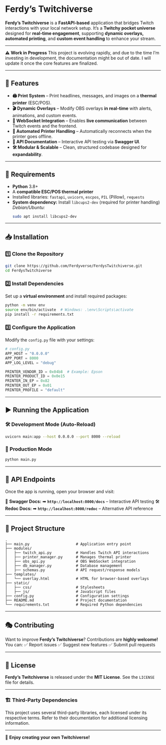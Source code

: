 # Ferdy’s Twitchiverse

**Ferdy’s Twitchiverse** is a **FastAPI-based** application that bridges Twitch interactions with your local network setup. It’s a **Twitchy pocket universe** designed for **real-time engagement**, supporting **dynamic overlays, automated printing**, and **custom event handling** to enhance your stream.

---

⚠️ **Work in Progress**
This project is evolving rapidly, and due to the time I’m investing in development, the documentation might be out of date. I will update it once the core features are finalized.

---

## 🚀 Features

- **🖨️ Print System** – Print headlines, messages, and images on a **thermal printer** (ESC/POS).
- **🎬 Dynamic Overlays** – Modify OBS overlays **in real-time** with alerts, animations, and custom events.
- **📡 WebSocket Integration** – Enables **live communication** between Twitch events and the frontend.
- **🔧 Automated Printer Handling** – Automatically reconnects when the printer goes offline.
- **📜 API Documentation** – Interactive API testing via **Swagger UI**.
- **🛠️ Modular & Scalable** – Clean, structured codebase designed for **expandability**.

---

## 📌 Requirements

- **Python** 3.8+
- A **compatible ESC/POS thermal printer**
- Installed libraries: `fastapi`, `uvicorn`, `escpos`, `PIL` (Pillow), `requests`
- **System dependency:**
  Install `libcups2-dev` (required for printer handling)
  _Debian/Ubuntu:_
  ```bash
  sudo apt install libcups2-dev
  ```

---

## 📥 Installation

### 1️⃣ Clone the Repository
```bash
git clone https://github.com/Ferdyverse/FerdysTwitchiverse.git
cd FerdysTwitchiverse
```

### 2️⃣ Install Dependencies
Set up a **virtual environment** and install required packages:
```bash
python -m venv env
source env/bin/activate  # Windows: .\env\Scripts\activate
pip install -r requirements.txt
```

### 3️⃣ Configure the Application
Modify the `config.py` file with your settings:
```python
# config.py
APP_HOST = "0.0.0.0"
APP_PORT = 8000
APP_LOG_LEVEL = "debug"

PRINTER_VENDOR_ID = 0x04b8  # Example: Epson
PRINTER_PRODUCT_ID = 0x0e15
PRINTER_IN_EP = 0x82
PRINTER_OUT_EP = 0x01
PRINTER_PROFILE = "default"
```

---

## ▶ Running the Application

### 🛠 Development Mode (Auto-Reload)
```bash
uvicorn main:app --host 0.0.0.0 --port 8000 --reload
```

### 🚀 Production Mode
```bash
python main.py
```

---

## 🔗 API Endpoints

Once the app is running, open your browser and visit:

📜 **Swagger Docs:**
➡ **`http://localhost:8000/docs`** – Interactive API testing
🛠 **Redoc Docs:**
➡ **`http://localhost:8000/redoc`** – Alternative API reference

---

## 📂 Project Structure

```
.
├── main.py                     # Application entry point
├── modules/
│   ├── twitch_api.py           # Handles Twitch API interactions
│   ├── printer_manager.py      # Manages thermal printer
│   ├── obs_api.py              # OBS WebSocket integration
│   ├── db_manager.py           # Database management
│   ├── schemas.py              # API request/response models
├── templates/
│   └── overlay.html            # HTML for browser-based overlays
├── static/
│   ├── css/                    # Stylesheets
│   ├── js/                     # JavaScript files
├── config.py                   # Configuration settings
├── README.md                   # Project documentation
└── requirements.txt            # Required Python dependencies
```

---

## 🎭 Contributing

Want to improve **Ferdy’s Twitchiverse**? Contributions are **highly welcome!**
You can:
✅ Report issues
✅ Suggest new features
✅ Submit pull requests

---

## 📜 License

**Ferdy’s Twitchiverse** is released under the **MIT License**. See the `LICENSE` file for details.

---

### 🏗️ Third-Party Dependencies

This project uses several third-party libraries, each licensed under its respective terms. Refer to their documentation for additional licensing information.

---

🚀 **Enjoy creating your own Twitchiverse!**
